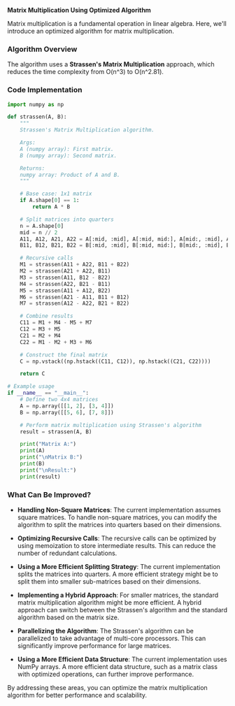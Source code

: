 **Matrix Multiplication Using Optimized Algorithm**

Matrix multiplication is a fundamental operation in linear algebra. Here, we'll introduce an optimized algorithm for matrix multiplication.

### Algorithm Overview

The algorithm uses a **Strassen's Matrix Multiplication** approach, which reduces the time complexity from O(n^3) to O(n^2.81).

### Code Implementation

```python
import numpy as np

def strassen(A, B):
    """
    Strassen's Matrix Multiplication algorithm.

    Args:
    A (numpy array): First matrix.
    B (numpy array): Second matrix.

    Returns:
    numpy array: Product of A and B.
    """

    # Base case: 1x1 matrix
    if A.shape[0] == 1:
        return A * B

    # Split matrices into quarters
    n = A.shape[0]
    mid = n // 2
    A11, A12, A21, A22 = A[:mid, :mid], A[:mid, mid:], A[mid:, :mid], A[mid:, mid:]
    B11, B12, B21, B22 = B[:mid, :mid], B[:mid, mid:], B[mid:, :mid], B[mid:, mid:]

    # Recursive calls
    M1 = strassen(A11 + A22, B11 + B22)
    M2 = strassen(A21 + A22, B11)
    M3 = strassen(A11, B12 - B22)
    M4 = strassen(A22, B21 - B11)
    M5 = strassen(A11 + A12, B22)
    M6 = strassen(A21 - A11, B11 + B12)
    M7 = strassen(A12 - A22, B21 + B22)

    # Combine results
    C11 = M1 + M4 - M5 + M7
    C12 = M3 + M5
    C21 = M2 + M4
    C22 = M1 - M2 + M3 + M6

    # Construct the final matrix
    C = np.vstack((np.hstack((C11, C12)), np.hstack((C21, C22))))

    return C

# Example usage
if __name__ == "__main__":
    # Define two 4x4 matrices
    A = np.array([[1, 2], [3, 4]])
    B = np.array([[5, 6], [7, 8]])

    # Perform matrix multiplication using Strassen's algorithm
    result = strassen(A, B)

    print("Matrix A:")
    print(A)
    print("\nMatrix B:")
    print(B)
    print("\nResult:")
    print(result)
```

### What Can Be Improved?

-   **Handling Non-Square Matrices**: The current implementation assumes square matrices. To handle non-square matrices, you can modify the algorithm to split the matrices into quarters based on their dimensions.

-   **Optimizing Recursive Calls**: The recursive calls can be optimized by using memoization to store intermediate results. This can reduce the number of redundant calculations.

-   **Using a More Efficient Splitting Strategy**: The current implementation splits the matrices into quarters. A more efficient strategy might be to split them into smaller sub-matrices based on their dimensions.

-   **Implementing a Hybrid Approach**: For smaller matrices, the standard matrix multiplication algorithm might be more efficient. A hybrid approach can switch between the Strassen's algorithm and the standard algorithm based on the matrix size.

-   **Parallelizing the Algorithm**: The Strassen's algorithm can be parallelized to take advantage of multi-core processors. This can significantly improve performance for large matrices.

-   **Using a More Efficient Data Structure**: The current implementation uses NumPy arrays. A more efficient data structure, such as a matrix class with optimized operations, can further improve performance.

By addressing these areas, you can optimize the matrix multiplication algorithm for better performance and scalability.
